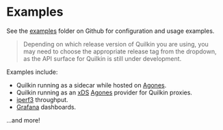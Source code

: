 # Examples

See the [examples](https://github.com/googleforgames/quilkin/tree/main/examples) folder on Github for configuration and 
usage examples.

> Depending on which release version of Quilkin you are using, you may need to choose the appropriate release tag
> from the dropdown, as the API surface for Quilkin is still under development.

Examples include:
* Quilkin running as a sidecar while hosted on [Agones].
* Quilkin running as an [xDS](./xds.md) [Agones] provider for Quilkin proxies. 
* [iperf3](https://iperf.fr/) throughput.
* [Grafana](https://grafana.com/) dashboards.

...and more!

[Agones]: https://agones.dev/
